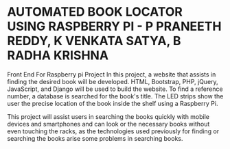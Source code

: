 # AUTOMATED BOOK LOCATOR USING RASPBERRY PI - P PRANEETH REDDY, K VENKATA SATYA, B RADHA KRISHNA

Front End For Raspberry pi Project
In this project, a website that assists in finding the desired book will be developed. HTML, Bootstrap, PHP, jQuery, JavaScript, and Django will be used to build the website. To find a reference number, a database is searched for the book's title. The LED strips show the user the precise location of the book inside the shelf using a Raspberry Pi.

This project will assist users in searching the books quickly with mobile devices and smartphones and can look or the necessary books without even touching the racks, as the technologies used previously for finding or searching the books arise some problems in searching books.
